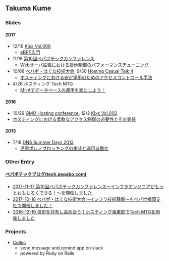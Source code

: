 ## Takuma Kume

### Slides

#### 2017

- 12/16 [Kixs Vol.006](https://kixs.connpass.com/event/69643/)
  - <u>[eBPF入門](https://speakerdeck.com/takumakume/ebpf-getting-started)</u>
- 11/18 [第10回ペパボテックカンファレンス](https://pepabo.connpass.com/event/69866/)
  - <u>[Webサーバ拡張における排他制御のパフォーマンスチューニング](https://speakerdeck.com/takumakume/performance-tuning-of-exclusive-control-in-web-server-extension)</u>
- 10/08 [ペパボ・はてな技術大会](https://pepabo.connpass.com/event/65932/), 9/30 [Hosting Casual Talk 4](https://connpass.com/event/62208/)
  - <u>[ホスティングにおける安定運用のためのアクセスコントロール手法](https://speakerdeck.com/takumakume/hosuteinguniokeruan-ding-yun-yong-falsetamefalseakusesukontororushou-fa)</u>
- 4/26 ホスティング Tech MTG
  - <u>[MHAでデータベースの運用を楽にしよう！](https://speakerdeck.com/takumakume/mhadedetabesufalseyun-yong-wole-nisiyou-1)</u>

#### 2016

  - 10/29 [GMO Hosting conference](https://gmohoscon.connpass.com/event/41490/), 12/2 [Kixs Vol.002](https://kixs.connpass.com/event/43925/)
  - <u>[ホスティングにおける柔軟なアクセス制御の必要性とその実装](https://speakerdeck.com/takumakume/hoscon2016-shibuya-takumakume)</u>

#### 2013

- 7/18 [DNS Summer Days 2013](https://dnsops.jp/event20130718.html)
  - <u>[児童ポルノブロッキングの実装と運用自動化](https://speakerdeck.com/takumakume/implementation-and-operation-automation-of-child-porn-blocking)</u>

<style type="text/css">
.post-meta { display: none; }
</style>

### Other Entry

#### [ペパボテックブログ(tech.pepabo.com)](https://tech.pepabo.com/)

- [2017-11-17 第10回ペパボテックカンファレンス～インフラエンジニアがもっとおもしろくできる！～を開催しました](https://tech.pepabo.com/2017/11/17/pbtech-10th-report/)
- [2017-10-18 ペパボ・はてな技術大会〜インフラ技術基盤〜をペパボ福岡支社で開催しました！](https://tech.pepabo.com/2017/10/18/papabo-hatena-report/)
- [2016-12-19 技術を共有し高め合う！ホスティング事業部でTech MTGを開催しました](https://tech.pepabo.com/2016/12/19/hosting-tech-mtg-report-01/)

### Projects

- [Collec](https://github.com/pepabo/collec)
  - send message and remind app on slack
  - powered by Ruby on Rails

<br />
